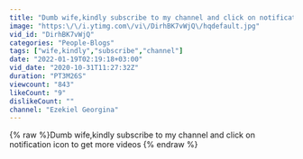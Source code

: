 ```yaml
---
title: "Dumb wife,kindly subscribe to my channel and click on notification icon to get more videos"
image: "https:\/\/i.ytimg.com\/vi\/DirhBK7vWjQ\/hqdefault.jpg"
vid_id: "DirhBK7vWjQ"
categories: "People-Blogs"
tags: ["wife,kindly","subscribe","channel"]
date: "2022-01-19T02:19:18+03:00"
vid_date: "2020-10-31T11:27:32Z"
duration: "PT3M26S"
viewcount: "843"
likeCount: "9"
dislikeCount: ""
channel: "Ezekiel Georgina"
---
```

{% raw %}Dumb wife,kindly subscribe to my channel and click on notification icon to get more videos {% endraw %}
